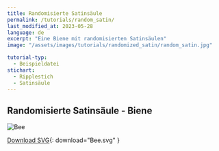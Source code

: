 ```yaml
---
title: Randomisierte Satinsäule
permalink: /tutorials/random_satin/
last_modified_at: 2023-05-28
language: de
excerpt: "Eine Biene mit randomisierten Satinsäulen"
image: "/assets/images/tutorials/randomized_satin/random_satin.jpg"

tutorial-typ:
  - Beispieldatei
stichart: 
  - Ripplestich
  - Satinsäule
---
```

## Randomisierte Satinsäule - Biene

![Bee](/assets/images/tutorials/randomized_satin/random_satin.jpg)

[Download SVG](/assets/images/tutorials/randomized_satin/bee.svg){: download="Bee.svg" }
